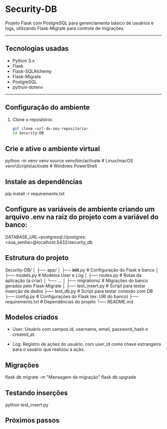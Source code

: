 # Security-DB

Projeto Flask com PostgreSQL para gerenciamento básico de usuários e logs, utilizando Flask-Migrate para controle de migrações.

---

## Tecnologias usadas

- Python 3.x
- Flask
- Flask-SQLAlchemy
- Flask-Migrate
- PostgreSQL
- python-dotenv

---

## Configuração do ambiente

1. Clone o repositório:
   ```bash
   git clone <url-do-seu-repositorio>
   cd Security-DB

## Crie e ative o ambiente virtual

python -m venv venv
source venv/bin/activate  # Linux/macOS
venv\Scripts\activate     # Windows PowerShell

## Instale as dependências

pip install -r requirements.txt

## Configure as variáveis de ambiente criando um arquivo .env na raiz do projeto com a variável do banco:

DATABASE_URL=postgresql://postgres:<sua_senha>@localhost:5432/security_db

## Estrutura do projeto

Security-DB/
│
├── app/
│   ├── __init__.py           # Configuração do Flask e banco
│   ├── models.py             # Modelos User e Log
│   ├── routes.py             # Rotas da aplicação (a criar)
│   └── ...
│
├── migrations/               # Migrações do banco geradas pelo Flask-Migrate
│
├── test_insert.py            # Script para testar inserção de dados
├── test_db.py                # Script para testar conexão com DB
├── config.py                 # Configurações do Flask (ex: URI do banco)
├── requirements.txt          # Dependências do projeto
└── README.md

## Modelos criados

- User: Usuário com campos id, username, email, password_hash e created_at.

- Log: Registro de ações do usuário, com user_id como chave estrangeira para o usuário que realizou a ação.

## Migrações

flask db migrate -m "Mensagem da migração"
flask db upgrade

## Testando inserções

python test_insert.py

## Próximos passos

